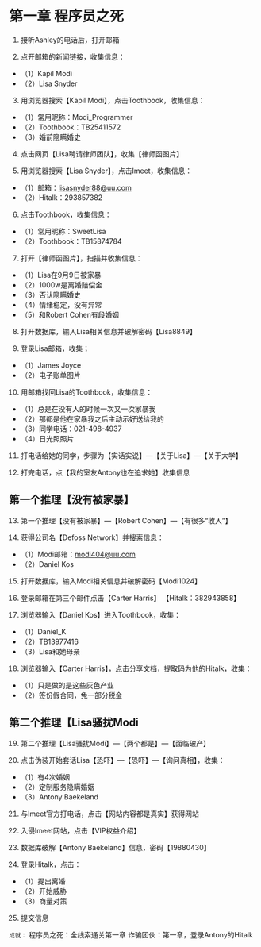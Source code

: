 # 第一章 程序员之死

1. 接听Ashley的电话后，打开邮箱

2. 点开邮箱的新闻链接，收集信息：
* （1）Kapil Modi
* （2）Lisa Snyder

3. 用浏览器搜索【Kapil Modi】，点击Toothbook，收集信息：
* （1）常用昵称：Modi_Programmer
* （2）Toothbook：TB25411572
* （3）婚前隐瞒婚史

4. 点击网页【Lisa聘请律师团队】，收集【律师函图片】

5. 用浏览器搜索【Lisa Snyder】，点击Imeet，收集信息：
* （1）邮箱：lisasnyder88@uu.com
* （2）Hitalk：293857382

6. 点击Toothbook，收集信息：
* （1）常用昵称：SweetLisa
* （2）Toothbook：TB15874784

7. 打开【律师函图片】，扫描并收集信息：
* （1）Lisa在9月9日被家暴
* （2）1000w是离婚赔偿金
* （3）否认隐瞒婚史
* （4）情绪稳定，没有异常
* （5）和Robert Cohen有段婚姻

8. 打开数据库，输入Lisa相关信息并破解密码【Lisa8849】

9. 登录Lisa邮箱，收集；
* （1）James Joyce
* （2）电子账单图片

10. 用邮箱找回Lisa的Toothbook，收集信息：
* （1）总是在没有人的时候一次又一次家暴我
* （2）那都是他在家暴我之后主动示好送给我的
* （3）同学电话：021-498-4937
* （4）日光照照片

11. 打电话给她的同学，步骤为【实话实说】—【关于Lisa】—【关于大学】

12. 打完电话，点【我的室友Antony也在追求她】收集信息

## 第一个推理【没有被家暴】

13. 第一个推理【没有被家暴】—【Robert Cohen】—【有很多“收入”】

14. 获得公司名【Defoss Network】并搜索信息：
* （1）Modi邮箱：modi404@uu.com
* （2）Daniel Kos

15. 打开数据库，输入Modi相关信息并破解密码【Modi1024】

16. 登录邮箱在第三个邮件点击【Carter Harris】 【Hitalk：382943858】

17. 浏览器输入【Daniel Kos】进入Toothbook，收集：
* （1）Daniel_K
* （2）TB13977416
* （3）Lisa和她母亲

18. 浏览器输入【Carter Harris】，点击分享文档，提取码为他的Hitalk，收集：
* （1）只是做的是这些灰色产业
* （2）签份假合同，免一部分税金

## 第二个推理【Lisa骚扰Modi

19. 第二个推理【Lisa骚扰Modi】—【两个都是】—【面临破产】

20. 点击伪装开始套话Lisa【恐吓】—【恐吓】—【询问真相】，收集：
* （1）有4次婚姻
* （2）定制服务隐瞒婚姻
* （3）Antony Baekeland

21. 与Imeet官方打电话，点击【网站内容都是真实】获得网站

22. 入侵Imeet网站，点击【VIP权益介绍】

23. 数据库破解【Antony Baekeland】信息，密码【19880430】

24. 登录Hitalk，点击：
* （1）提出离婚
* （2）开始威胁
* （3）商量对策

25. 提交信息

`成就：`
程序员之死：全线索通关第一章
诈骗团伙：第一章，登录Antony的Hitalk